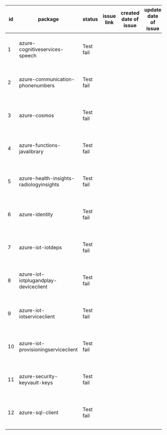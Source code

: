
| id | package | status | issue link | created date of issue | update date of issue | run date of pipeline | pipeline run link |
|----|---------|--------|------------|-----------------------|----------------------| ---------------------| ----------------- |
| 1 | azure-cognitiveservices-speech | Test fail |  |  |  | 3/25/2025 1:26:29 PM | https://dev.azure.com/v-qzhong0900/content-validation-automation/_build/results?buildId=16 |
| 2 | azure-communication-phonenumbers | Test fail |  |  |  | 3/25/2025 1:26:29 PM | https://dev.azure.com/v-qzhong0900/content-validation-automation/_build/results?buildId=16 |
| 3 | azure-cosmos | Test fail |  |  |  | 3/25/2025 1:26:29 PM | https://dev.azure.com/v-qzhong0900/content-validation-automation/_build/results?buildId=16 |
| 4 | azure-functions-javalibrary | Test fail |  |  |  | 3/25/2025 1:26:29 PM | https://dev.azure.com/v-qzhong0900/content-validation-automation/_build/results?buildId=16 |
| 5 | azure-health-insights-radiologyinsights | Test fail |  |  |  | 3/25/2025 1:26:29 PM | https://dev.azure.com/v-qzhong0900/content-validation-automation/_build/results?buildId=16 |
| 6 | azure-identity | Test fail |  |  |  | 3/25/2025 1:26:29 PM | https://dev.azure.com/v-qzhong0900/content-validation-automation/_build/results?buildId=16 |
| 7 | azure-iot-iotdeps | Test fail |  |  |  | 3/25/2025 1:26:29 PM | https://dev.azure.com/v-qzhong0900/content-validation-automation/_build/results?buildId=16 |
| 8 | azure-iot-iotplugandplay-deviceclient | Test fail |  |  |  | 3/25/2025 1:26:29 PM | https://dev.azure.com/v-qzhong0900/content-validation-automation/_build/results?buildId=16 |
| 9 | azure-iot-iotserviceclient | Test fail |  |  |  | 3/25/2025 1:26:29 PM | https://dev.azure.com/v-qzhong0900/content-validation-automation/_build/results?buildId=16 |
| 10 | azure-iot-provisioningserviceclient | Test fail |  |  |  | 3/25/2025 1:26:29 PM | https://dev.azure.com/v-qzhong0900/content-validation-automation/_build/results?buildId=16 |
| 11 | azure-security-keyvault-keys | Test fail |  |  |  | 3/25/2025 1:26:29 PM | https://dev.azure.com/v-qzhong0900/content-validation-automation/_build/results?buildId=16 |
| 12 | azure-sql-client | Test fail |  |  |  | 3/25/2025 1:26:29 PM | https://dev.azure.com/v-qzhong0900/content-validation-automation/_build/results?buildId=16 |